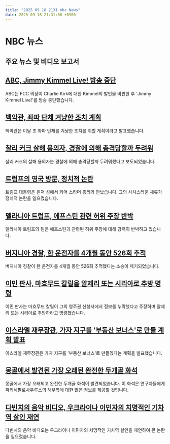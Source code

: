 ```yaml
---
title: "2025 09 18 2131 nbc News"
date: 2025-09-18 21:31:06 +0900
---
```


# NBC 뉴스
## 주요 뉴스 및 비디오 보고서

## [ABC, Jimmy Kimmel Live! 방송 중단](https://www.nbcnews.com/pop-culture/tv/disneys-abc-pulls-jimmy-kimmel-live-fcc-chair-blasts-hosts-charlie-kir-rcna232033)  
ABC는 FCC 의장이 Charlie Kirk에 대한 Kimmel의 발언을 비판한 후 'Jimmy Kimmel Live!'를 방송 중단했습니다. 

## [백악관, 좌파 단체 겨냥한 조치 계획](https://www.nbcnews.com/politics/white-house/white-house-plans-take-action-targeting-left-wing-groups-early-month-rcna231998)  
백악관은 이달 초 좌파 단체를 겨냥한 조치를 취할 계획이라고 발표했습니다. 

## [찰리 커크 살해 용의자, 경찰에 의해 총격당할까 두려워](https://www.nbcnews.com/news/us-news/suspect-charlie-kirk-killing-feared-shot-police-surrendering-sheriff-s-rcna232045)  
찰리 커크의 살해 용의자는 경찰에 의해 총격당할까 두려워했다고 보도되었습니다. 

## [트럼프의 영국 방문, 정치적 논란](https://www.nbcnews.com/world/united-kingdom/trump-meets-starmer-uk-state-visit-royal-windsor-charles-chequers-rcna232066)  
트럼프 대통령은 윈저 성에서 키어 스타머 총리와 만났습니다. 그의 사치스러운 체류가 정치적 논란을 일으켰습니다. 

## [멜라니아 트럼프, 에프스틴 관련 허위 주장 반박](https://www.nbcnews.com/politics/white-house/melania-trumps-legal-knocking-down-epstein-stories-false-rcna223940)  
멜라니아 트럼프의 팀은 에프스틴과 관련된 허위 주장에 대해 강력히 반박하고 있습니다. 

## [버지니아 경찰, 한 운전자를 4개월 동안 526회 추적](https://www.nbcnews.com/tech/security/virginia-police-used-flock-cameras-track-driver-safety-lawsuit-surveil-rcna230399)  
버지니아 경찰이 한 운전자를 4개월 동안 526회 추적했다는 소송이 제기되었습니다. 

## [이민 판사, 마흐무드 칼릴을 알제리 또는 시리아로 추방 명령](https://www.nbcnews.com/news/us-news/immigration-judge-orders-mahmoud-khalil-deported-algeria-syria-rcna232049)  
이민 판사는 마흐무드 칼릴이 그의 영주권 신청서에서 정보를 누락했다고 주장하며 알제리 또는 시리아로 추방하라고 명령했습니다. 

## [이스라엘 재무장관, 가자 지구를 '부동산 보너스'로 만들 계획 발표](https://www.nbcnews.com/world/gaza/israeli-finance-minister-describes-plans-turn-gaza-real-estate-bonanza-rcna231987)  
이스라엘 재무장관은 가자 지구를 '부동산 보너스'로 만들겠다는 계획을 발표했습니다. 

## [몽골에서 발견된 가장 오래된 완전한 두개골 화석](https://www.nbcnews.com/world/asia/oldest-complete-fossil-dome-headed-dinosaur-found-mongolia-rcna232070)  
몽골에서 가장 오래되고 완전한 두개골 화석이 발견되었습니다. 이 화석은 연구자들에게 파키세팔로사우루스의 해부학에 대한 많은 정보를 제공할 것입니다. 

## [다빈치의 음악 비디오, 우크라이나 이민자의 치명적인 기차역 살인 재연](https://www.nbcnews.com/news/us-news/dababys-music-video-reenacts-fatal-light-rail-stabbing-rcna231958)  
다빈치의 음악 비디오는 우크라이나 이민자의 치명적인 기차역 살인을 재연하여 큰 논란을 일으켰습니다.